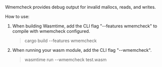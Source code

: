 
Wmemcheck provides debug output for invalid mallocs, reads, and writes.

How to use:
1. When building Wasmtime, add the CLI flag "--features wmemcheck" to compile with wmemcheck configured.
    > cargo build --features wmemcheck
2. When running your wasm module, add the CLI flag "--wmemcheck".
    > wasmtime run --wmemcheck test.wasm
